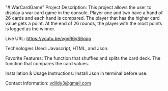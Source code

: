 "# WarCardGame" 
Project Description:
This project allows the user to display a war card game in the console. Player one and two have a hand of 26 cards and each hand is compared. The player that has the higher card value gets a point. At the end of 26 rounds, the player with the most points is logged as the winner.

Live URL:
https://youtu.be/vgvR6yS6qqo

Technologies Used:
Javascript, HTML, and Json.

Favorite Features:
The function that shuffles and splits the card deck.
The function that compares the card values.

Installation & Usage Instructions:
Install Json in terminal before use.

Contact Information:
vdildy3@gmail.com
 
 
